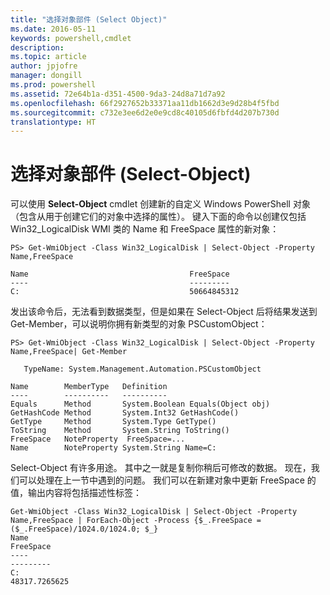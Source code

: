 ```yaml
---
title: "选择对象部件 (Select Object)"
ms.date: 2016-05-11
keywords: powershell,cmdlet
description: 
ms.topic: article
author: jpjofre
manager: dongill
ms.prod: powershell
ms.assetid: 72e64b1a-d351-4500-9da3-24d8a71d7a92
ms.openlocfilehash: 66f2927652b33371aa11db1662d3e9d28b4f5fbd
ms.sourcegitcommit: c732e3ee6d2e0e9cd8c40105d6fbfd4d207b730d
translationtype: HT
---
```

# <a name="selecting-parts-of-objects-select-object"></a>选择对象部件 (Select-Object)
可以使用 **Select-Object** cmdlet 创建新的自定义 Windows PowerShell 对象（包含从用于创建它们的对象中选择的属性）。 键入下面的命令以创建仅包括 Win32_LogicalDisk WMI 类的 Name 和 FreeSpace 属性的新对象：

```
PS> Get-WmiObject -Class Win32_LogicalDisk | Select-Object -Property Name,FreeSpace

Name                                    FreeSpace
----                                    ---------
C:                                      50664845312
```

发出该命令后，无法看到数据类型，但是如果在 Select-Object 后将结果发送到 Get-Member，可以说明你拥有新类型的对象 PSCustomObject：

```
PS> Get-WmiObject -Class Win32_LogicalDisk | Select-Object -Property Name,FreeSpace| Get-Member

   TypeName: System.Management.Automation.PSCustomObject

Name        MemberType   Definition
----        ----------   ----------
Equals      Method       System.Boolean Equals(Object obj)
GetHashCode Method       System.Int32 GetHashCode()
GetType     Method       System.Type GetType()
ToString    Method       System.String ToString()
FreeSpace   NoteProperty  FreeSpace=...
Name        NoteProperty System.String Name=C:
```

Select-Object 有许多用途。 其中之一就是复制你稍后可修改的数据。 现在，我们可以处理在上一节中遇到的问题。 我们可以在新建对象中更新 FreeSpace 的值，输出内容将包括描述性标签：

```
Get-WmiObject -Class Win32_LogicalDisk | Select-Object -Property Name,FreeSpace | ForEach-Object -Process {$_.FreeSpace = ($_.FreeSpace)/1024.0/1024.0; $_}
Name                                                                  FreeSpace
----                                                                  ---------
C:                                                                48317.7265625
```

